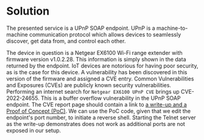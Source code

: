# Solution
The presented service is a UPnP SOAP endpoint. UPnP is a machine-to-machine communication protocol which allows devices to seamlessly discover, get data from, and control each other.

The device in question is a Netgear EX6100 Wi-Fi range extender with firmware version v1.0.2.28. This information is simply shown in the data returned by the endpoint. IoT devices are notorious for having poor security, as is the case for this device. A vulnerability has been discovered in this version of the firmware and assigned a CVE entry. Common Vulnerabilities and Exposures (CVEs) are publicly known security vulnerabilities. Performing an internet search for `Netgear EX6100 UPnP CVE` brings up CVE-2022-24655. This is a buffer overflow vulnerability in the UPnP SOAP endpoint. The CVE report page should contain a link to [a write-up and a Proof of Concept (PoC)](https://github.com/doudoudedi/Netgear_product_stack_overflow/blob/main/NETGEAR%20EX%20series%20upnpd%20stack_overflow.md). We can use the PoC code, given that we edit the endpoint's port number, to initiate a reverse shell. Starting the Telnet server as the write-up demonstrates does not work as additional ports are not exposed in our setup.